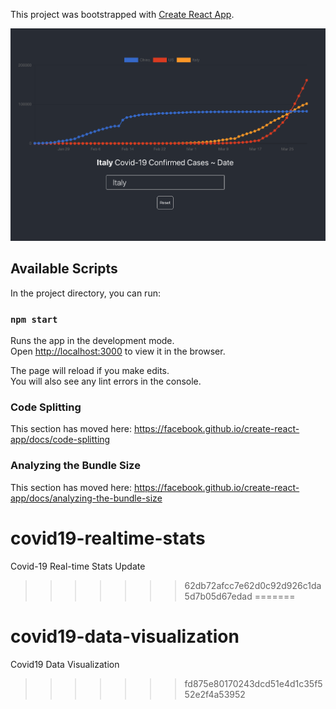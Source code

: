 
This project was bootstrapped with [Create React App](https://github.com/facebook/create-react-app).

![GitHub Logo](./demo.png)

## Available Scripts

In the project directory, you can run:

### `npm start`

Runs the app in the development mode.<br />
Open [http://localhost:3000](http://localhost:3000) to view it in the browser.

The page will reload if you make edits.<br />
You will also see any lint errors in the console.

### Code Splitting

This section has moved here: https://facebook.github.io/create-react-app/docs/code-splitting

### Analyzing the Bundle Size

This section has moved here: https://facebook.github.io/create-react-app/docs/analyzing-the-bundle-size

# covid19-realtime-stats
Covid-19 Real-time Stats Update
>>>>>>> 62db72afcc7e62d0c92d926c1da5d7b05d67edad
=======
# covid19-data-visualization
Covid19 Data Visualization
>>>>>>> fd875e80170243dcd51e4d1c35f552e2f4a53952
